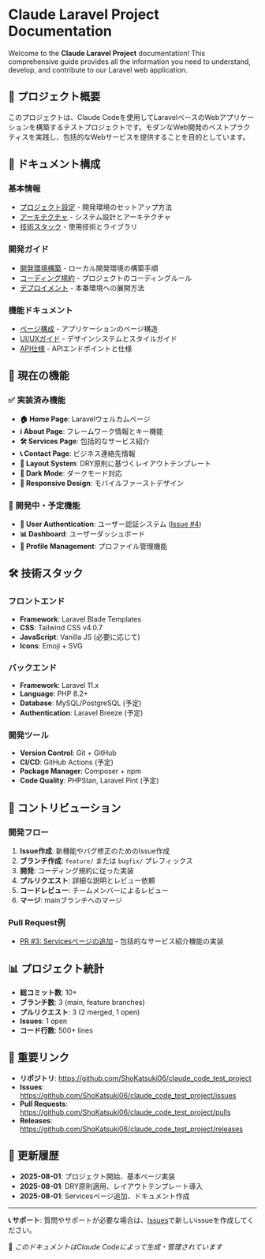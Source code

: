 # Claude Laravel Project Documentation

Welcome to the **Claude Laravel Project** documentation! This comprehensive guide provides all the information you need to understand, develop, and contribute to our Laravel web application.

## 🚀 プロジェクト概要

このプロジェクトは、Claude Codeを使用してLaravelベースのWebアプリケーションを構築するテストプロジェクトです。モダンなWeb開発のベストプラクティスを実践し、包括的なWebサービスを提供することを目的としています。

## 📖 ドキュメント構成

### 基本情報
- [プロジェクト設定](project-setup.md) - 開発環境のセットアップ方法
- [アーキテクチャ](architecture.md) - システム設計とアーキテクチャ
- [技術スタック](tech-stack.md) - 使用技術とライブラリ

### 開発ガイド
- [開発環境構築](development-environment.md) - ローカル開発環境の構築手順
- [コーディング規約](coding-standards.md) - プロジェクトのコーディングルール
- [デプロイメント](deployment.md) - 本番環境への展開方法

### 機能ドキュメント
- [ページ構成](pages-overview.md) - アプリケーションのページ構造
- [UI/UXガイド](ui-ux-guidelines.md) - デザインシステムとスタイルガイド
- [API仕様](api-documentation.md) - APIエンドポイントと仕様

## 🎯 現在の機能

### ✅ 実装済み機能
- **🏠 Home Page**: Laravelウェルカムページ
- **ℹ️ About Page**: フレームワーク情報とキー機能
- **🛠️ Services Page**: 包括的なサービス紹介
- **📞 Contact Page**: ビジネス連絡先情報
- **🎨 Layout System**: DRY原則に基づくレイアウトテンプレート
- **🌙 Dark Mode**: ダークモード対応
- **📱 Responsive Design**: モバイルファーストデザイン

### 🚧 開発中・予定機能
- **👤 User Authentication**: ユーザー認証システム ([Issue #4](https://github.com/ShoKatsuki06/claude_code_test_project/issues/4))
- **📊 Dashboard**: ユーザーダッシュボード
- **🔐 Profile Management**: プロファイル管理機能

## 🛠️ 技術スタック

### フロントエンド
- **Framework**: Laravel Blade Templates
- **CSS**: Tailwind CSS v4.0.7
- **JavaScript**: Vanilla JS (必要に応じて)
- **Icons**: Emoji + SVG

### バックエンド  
- **Framework**: Laravel 11.x
- **Language**: PHP 8.2+
- **Database**: MySQL/PostgreSQL (予定)
- **Authentication**: Laravel Breeze (予定)

### 開発ツール
- **Version Control**: Git + GitHub
- **CI/CD**: GitHub Actions (予定)
- **Package Manager**: Composer + npm
- **Code Quality**: PHPStan, Laravel Pint (予定)

## 🤝 コントリビューション

### 開発フロー
1. **Issue作成**: 新機能やバグ修正のためのIssue作成
2. **ブランチ作成**: `feature/` または `bugfix/` プレフィックス
3. **開発**: コーディング規約に従った実装
4. **プルリクエスト**: 詳細な説明とレビュー依頼
5. **コードレビュー**: チームメンバーによるレビュー
6. **マージ**: mainブランチへのマージ

### Pull Request例
- [PR #3: Servicesページの追加](https://github.com/ShoKatsuki06/claude_code_test_project/pull/3) - 包括的なサービス紹介機能の実装

## 📊 プロジェクト統計

- **総コミット数**: 10+
- **ブランチ数**: 3 (main, feature branches)
- **プルリクエスト**: 3 (2 merged, 1 open)
- **Issues**: 1 open
- **コード行数**: 500+ lines

## 🔗 重要リンク

- **リポジトリ**: https://github.com/ShoKatsuki06/claude_code_test_project
- **Issues**: https://github.com/ShoKatsuki06/claude_code_test_project/issues
- **Pull Requests**: https://github.com/ShoKatsuki06/claude_code_test_project/pulls
- **Releases**: https://github.com/ShoKatsuki06/claude_code_test_project/releases

## 📝 更新履歴

- **2025-08-01**: プロジェクト開始、基本ページ実装
- **2025-08-01**: DRY原則適用、レイアウトテンプレート導入
- **2025-08-01**: Servicesページ追加、ドキュメント作成

---

**📞 サポート**: 質問やサポートが必要な場合は、[Issues](https://github.com/ShoKatsuki06/claude_code_test_project/issues)で新しいissueを作成してください。

🤖 *このドキュメントはClaude Codeによって生成・管理されています*